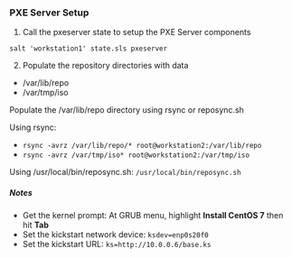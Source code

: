 
### PXE Server Setup

1. Call the pxeserver state to setup the PXE Server components
```
salt 'workstation1' state.sls pxeserver
```
2. Populate the repository directories with data

- /var/lib/repo
- /var/tmp/iso

Populate the /var/lib/repo directory using rsync or reposync.sh

Using rsync: 

- `rsync -avrz /var/lib/repo/* root@workstation2:/var/lib/repo`
- `rsync -avrz /var/tmp/iso* root@workstation2:/var/tmp/iso`

Using /usr/local/bin/reposync.sh: `/usr/local/bin/reposync.sh`

##### Notes

- Get the kernel prompt: At GRUB menu, highlight **Install CentOS 7** then hit **Tab**
- Set the kickstart network device: `ksdev=enp0s20f0`
- Set the kickstart URL: `ks=http://10.0.0.6/base.ks` 
 
